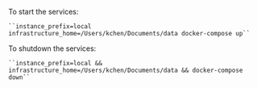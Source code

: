 To start the services:

    ``instance_prefix=local infrastructure_home=/Users/kchen/Documents/data docker-compose up``

To shutdown the services:

    ``instance_prefix=local && infrastructure_home=/Users/kchen/Documents/data && docker-compose down``